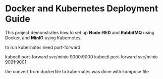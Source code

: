 # Docker and Kubernetes Deployment Guide

This project demonstrates how to set up **Node-RED** and **RabbitMQ** using Docker, and **MinIO** using Kubernetes.


to run kubernates need port-forward 

kubectl port-forward svc/minio 9000:9000
kubectl port-forward svc/minio 9001:9001

the convert from dockerfile to kubernates was  done with kompose file 


